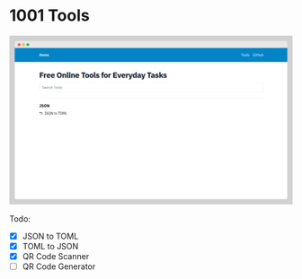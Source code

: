# 1001 Tools

![screenshot.png](screenshot.png)

Todo:

- [x] JSON to TOML
- [x] TOML to JSON
- [x] QR Code Scanner
- [ ] QR Code Generator
